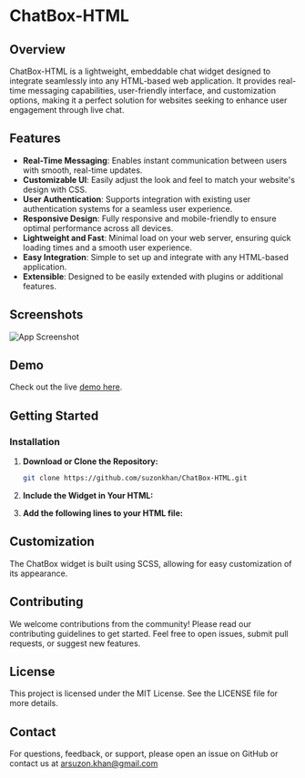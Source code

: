 # ChatBox-HTML

## Overview

ChatBox-HTML is a lightweight, embeddable chat widget designed to integrate seamlessly into any HTML-based web application. It provides real-time messaging capabilities, user-friendly interface, and customization options, making it a perfect solution for websites seeking to enhance user engagement through live chat.

## Features

- **Real-Time Messaging**: Enables instant communication between users with smooth, real-time updates.
- **Customizable UI**: Easily adjust the look and feel to match your website's design with CSS.
- **User Authentication**: Supports integration with existing user authentication systems for a seamless user experience.
- **Responsive Design**: Fully responsive and mobile-friendly to ensure optimal performance across all devices.
- **Lightweight and Fast**: Minimal load on your web server, ensuring quick loading times and a smooth user experience.
- **Easy Integration**: Simple to set up and integrate with any HTML-based application.
- **Extensible**: Designed to be easily extended with plugins or additional features.

## Screenshots

![App Screenshot](https://suzonkhan.github.io/ChatBox-HTML/screenshots/screenshot-01.png)


## Demo

Check out the live [demo here](https://suzonkhan.github.io/ChatBox-HTML/).

## Getting Started

### Installation

1. **Download or Clone the Repository:**

   ```bash
   git clone https://github.com/suzonkhan/ChatBox-HTML.git

2. **Include the Widget in Your HTML:**

3. **Add the following lines to your HTML file:**
<link rel="stylesheet" href="css/chatbox.css">
<script src="js/chatbox.js"></script>

## Customization
The ChatBox widget is built using SCSS, allowing for easy customization of its appearance. 

## Contributing
We welcome contributions from the community! Please read our contributing guidelines to get started. Feel free to open issues, submit pull requests, or suggest new features.

## License
This project is licensed under the MIT License. See the LICENSE file for more details.

## Contact
For questions, feedback, or support, please open an issue on GitHub or contact us at arsuzon.khan@gmail.com
